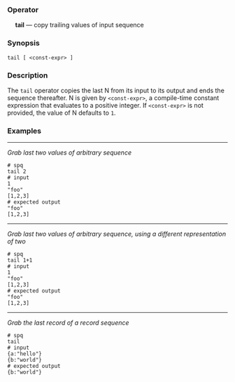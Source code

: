 ### Operator

&emsp; **tail** &mdash; copy trailing values of input sequence

### Synopsis

```
tail [ <const-expr> ]
```
### Description

The `tail` operator copies the last N from its input to its output and ends
the sequence thereafter. N is given by `<const-expr>`, a compile-time
constant expression that evaluates to a positive integer. If `<const-expr>`
is not provided, the value of N defaults to `1`.

### Examples

---

_Grab last two values of arbitrary sequence_
```mdtest-spq
# spq
tail 2
# input
1
"foo"
[1,2,3]
# expected output
"foo"
[1,2,3]
```

---

_Grab last two values of arbitrary sequence, using a different representation of two_
```mdtest-spq
# spq
tail 1+1
# input
1
"foo"
[1,2,3]
# expected output
"foo"
[1,2,3]
```

---

_Grab the last record of a record sequence_
```mdtest-spq
# spq
tail
# input
{a:"hello"}
{b:"world"}
# expected output
{b:"world"}
```
